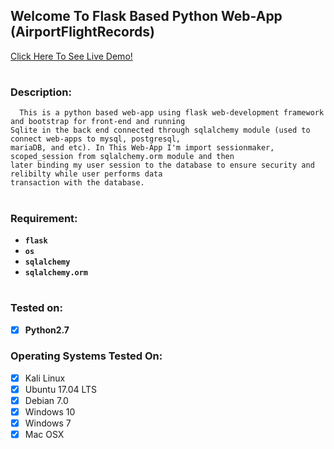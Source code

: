 Welcome To Flask Based Python Web-App (AirportFlightRecords) 
------
[Click Here To See Live Demo!](http://cyberarmor.pythonanywhere.com)

#
### **Description:**
```
  This is a python based web-app using flask web-development framework and bootstrap for front-end and running 
Sqlite in the back end connected through sqlalchemy module (used to connect web-apps to mysql, postgresql,
mariaDB, and etc). In This Web-App I'm import sessionmaker, scoped_session from sqlalchemy.orm module and then
later binding my user session to the database to ensure security and relibilty while user performs data 
transaction with the database.
```
#
### **Requirement:**
- **`flask`**
- **`os`**
- **`sqlalchemy`**
- **`sqlalchemy.orm`**

#
### Tested on:
* [x] **Python2.7**

### **Operating Systems Tested On:**
* [x] Kali Linux
* [x] Ubuntu 17.04 LTS
* [x] Debian 7.0
* [x] Windows 10
* [x] Windows 7
* [x] Mac OSX
#


